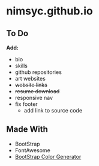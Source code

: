 # nimsyc.github.io

## To Do

**Add:**

- bio
- skills
- github repositories
- art websites
- ~~website links~~
- ~~resume download~~
- responsive nav
- fix footer
  - add link to source code

## Made With

- BootStrap
- FontAwesome
- [BootStrap Color Generator](https://lingtalfi.com/bootstrap4-color-generator)
